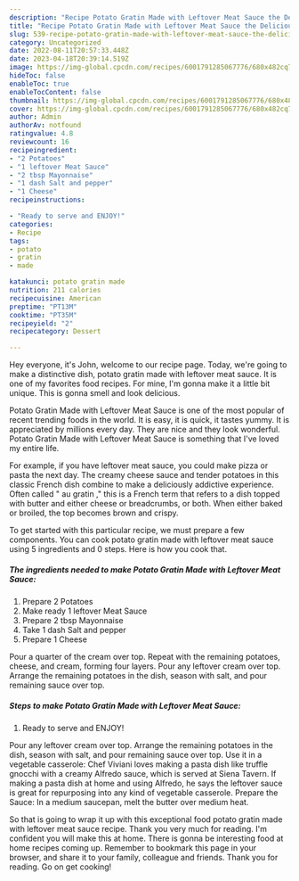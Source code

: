 ```yaml
---
description: "Recipe Potato Gratin Made with Leftover Meat Sauce the Delicious}"
title: "Recipe Potato Gratin Made with Leftover Meat Sauce the Delicious}"
slug: 539-recipe-potato-gratin-made-with-leftover-meat-sauce-the-delicious
category: Uncategorized
date: 2022-08-11T20:57:33.448Z
date: 2023-04-18T20:39:14.519Z
image: https://img-global.cpcdn.com/recipes/6001791285067776/680x482cq70/potato-gratin-made-with-leftover-meat-sauce-recipe-main-photo.jpg
hideToc: false
enableToc: true
enableTocContent: false
thumbnail: https://img-global.cpcdn.com/recipes/6001791285067776/680x482cq70/potato-gratin-made-with-leftover-meat-sauce-recipe-main-photo.jpg
cover: https://img-global.cpcdn.com/recipes/6001791285067776/680x482cq70/potato-gratin-made-with-leftover-meat-sauce-recipe-main-photo.jpg
author: Admin
authorAv: notfound
ratingvalue: 4.8
reviewcount: 16
recipeingredient:
- "2 Potatoes"
- "1 leftover Meat Sauce"
- "2 tbsp Mayonnaise"
- "1 dash Salt and pepper"
- "1 Cheese"
recipeinstructions:

- "Ready to serve and ENJOY!"
categories:
- Recipe
tags:
- potato
- gratin
- made

katakunci: potato gratin made 
nutrition: 211 calories
recipecuisine: American
preptime: "PT13M"
cooktime: "PT35M"
recipeyield: "2"
recipecategory: Dessert

---
```



Hey everyone, it's John, welcome to our recipe page. Today, we're going to make a distinctive dish, potato gratin made with leftover meat sauce. It is one of my favorites food recipes. For mine, I'm gonna make it a little bit unique. This is gonna smell and look delicious.

Potato Gratin Made with Leftover Meat Sauce is one of the most popular of recent trending foods in the world. It is easy, it is quick, it tastes yummy. It is appreciated by millions every day. They are nice and they look wonderful. Potato Gratin Made with Leftover Meat Sauce is something that I've loved my entire life.

For example, if you have leftover meat sauce, you could make pizza or pasta the next day. The creamy cheese sauce and tender potatoes in this classic French dish combine to make a deliciously addictive experience. Often called &#34; au gratin ,&#34; this is a French term that refers to a dish topped with butter and either cheese or breadcrumbs, or both. When either baked or broiled, the top becomes brown and crispy.


To get started with this particular recipe, we must prepare a few components. You can cook potato gratin made with leftover meat sauce using 5 ingredients and 0 steps. Here is how you cook that.

<!--inarticleads1-->

##### The ingredients needed to make Potato Gratin Made with Leftover Meat Sauce:

1. Prepare 2 Potatoes
1. Make ready 1 leftover Meat Sauce
1. Prepare 2 tbsp Mayonnaise
1. Take 1 dash Salt and pepper
1. Prepare 1 Cheese


Pour a quarter of the cream over top. Repeat with the remaining potatoes, cheese, and cream, forming four layers. Pour any leftover cream over top. Arrange the remaining potatoes in the dish, season with salt, and pour remaining sauce over top. 

<!--inarticleads2-->

##### Steps to make Potato Gratin Made with Leftover Meat Sauce:


1. Ready to serve and ENJOY!

Pour any leftover cream over top. Arrange the remaining potatoes in the dish, season with salt, and pour remaining sauce over top. Use it in a vegetable casserole: Chef Viviani loves making a pasta dish like truffle gnocchi with a creamy Alfredo sauce, which is served at Siena Tavern. If making a pasta dish at home and using Alfredo, he says the leftover sauce is great for repurposing into any kind of vegetable casserole. Prepare the Sauce: In a medium saucepan, melt the butter over medium heat. 

So that is going to wrap it up with this exceptional food potato gratin made with leftover meat sauce recipe. Thank you very much for reading. I'm confident you will make this at home. There is gonna be interesting food at home recipes coming up. Remember to bookmark this page in your browser, and share it to your family, colleague and friends. Thank you for reading. Go on get cooking!
